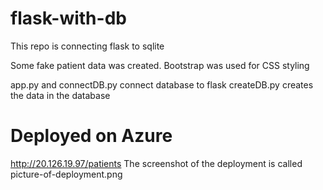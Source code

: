 # flask-with-db

This repo is connecting flask to sqlite

Some fake patient data was created. Bootstrap was used for CSS styling

app.py and connectDB.py connect database to flask
createDB.py creates the data in the database

# Deployed on Azure
http://20.126.19.97/patients
The screenshot of the deployment is called picture-of-deployment.png